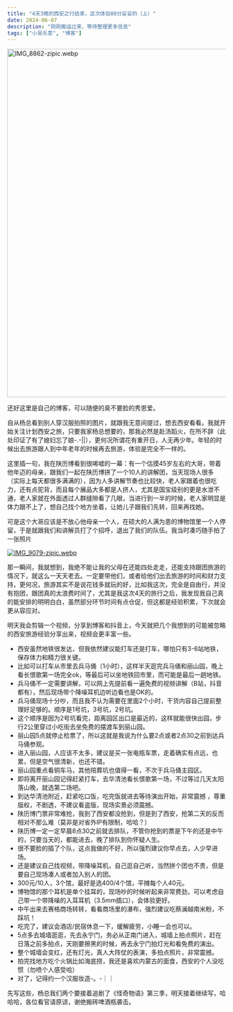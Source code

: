```yaml
---
title: "4天3晚的西安之行结束，这次体验80分妥妥的（上）"
date: 2024-06-07
description: "刚刚搬运过来，等待整理更多信息"
tags: ["小吴乐意", "博客"]
---
```


<p><a href="/content/uploadfile/202406/31591717774610.webp" target="_blank" rel="noopener"><img src="/content/uploadfile/202406/31591717774610.webp" alt="IMG_8862-zipic.webp" width="1070" height="803"></a></p>
<p>还好这里是自己的博客，可以随便的臭不要脸的秀恩爱。</p>
<p>自从杨总看到别人穿汉服拍照的图片，就跟我无意间提过，想去西安看看。我就开始关注计划西安之旅，只要我家杨总想要的，那我必然是赴汤蹈火，在所不辞（此处印证了有了媳妇忘了娘-.-||），更何况所谓花有重开日，人无再少年。年轻的时候出去旅游跟人到中年老年的时候再去旅游，体验是完全不一样的。</p>
<p>这里插一句，我在陕历博看到很唏嘘的一幕：有一个估摸45岁左右的大哥，带着他年迈的母亲，跟我们一起在陕历博拼了一个10人的讲解团，当天现场人很多（实际上每天都很多满满的），因为人多讲解节奏也比较快，老人家跟着也很吃力，还有点驼背，而且每个展品大多都是人挤人，尤其是国宝级别的更是水泄不通，老人家就在外面透过人群缝隙看了几眼，当进行到一半的时候，老人家明显是体力跟不上了，想自己找个地方坐着，让她儿子跟我们先转，回来再找她。</p>
<p>可是这个大哥应该是不放心他母亲一个人，在硕大的人满为患的博物馆里一个人停留，于是就跟我们和讲解员打了个招呼，退出了我们的队伍。我当时凑巧随手拍了一张照片</p>
<p><a href="/content/uploadfile/202406/3bdd1717772561.webp" target="_blank" rel="noopener"><img src="/content/uploadfile/202406/3bdd1717772561.webp" alt="IMG_9079-zipic.webp"></a></p>
<p>那一瞬间，我就想到，我绝不能让我的父母在还能四处走走，还能支持跟团旅游的情况下，就这么一天天老去。一定要带他们，或者给他们出去旅游的时间和财力支持，更何况，旅游其实不是说花钱多就玩的好，比如我这次，完全是自由行，并没有抱团，跟团真的太浪费时间了，尤其是我这次4天的旅行之后，我发现我自己真的能安排的明明白白，虽然部分环节时间有点仓促，但这都是经验积累，下次就会更从容应对。</p>
<p>明天我会剪辑一个视频，分享到博客和抖音上，今天就把几个我想到的可能被忽略的西安旅游经验分享出来，视频会更丰富一些。</p>
<ul>
<li>西安虽然地铁很发达，但我依然建议能打车还是打车，哪怕只有3-6站地铁，保存体力和精力很关键。</li>
<li>比如可以打车从市里去兵马俑（1小时），这样半天逛完兵马俑和丽山园，晚上看长恨歌第一场完全ok，等最后可以坐地铁回市里，而可能是最后一趟地铁。</li>
<li>兵马俑不一定需要讲解，可以网上先提前看一遍免费的视频讲解（B站，抖音都有），然后现场带个降噪耳机边听边看也是OK的。</li>
<li>兵马俑现场十分吵，而且我不认为需要在里面2个小时，干货内容自己提前整理好足够的。顺序是1号坑，3号坑，2号坑。</li>
<li>这个顺序是因为2号坑看完，距离园区出口是最近的，这样就能很快出园，步行2公里穿过小吃街去坐免费的摆渡车到丽山园。</li>
<li>丽山园5点就停止检票了，所以这就是我说为什么要2点或者2点30之前到达兵马俑参观。</li>
<li>进入丽山园，人应该不太多，建议是买一张电瓶车票，走着确实有点远，也累，但是空气很清新，也还不错。</li>
<li>丽山园重点看铜车马，其他陪葬坑也值得一看，不次于兵马俑主园区。</li>
<li>即将离开丽山园记得赶紧打车，去华清池看长恨歌第一场，不过等过几天太阳落山晚，就选第二场吧。</li>
<li>到达华清池附近，赶紧吃口饭，吃完饭就进去等待演出开始，非常震撼 ，尊重版权，不剧透，不建议看盗版，现场实景必须震撼。</li>
<li>陕历博门票非常难抢，我到了西安都没抢到，但是到了西安，抢第二天的反而相对不那么难（莫非是对省外IP有限制，哈哈？）</li>
<li>陕历博一定一定早晨8点30之前就去排队，不管你抢到的票是下午的还是中午的，只要当天的，都能进去，晚了排队到你怀疑人生。</li>
<li>很不要脸的插了个队，这点我做的不好，所以强烈建议你早点去，人少早进场。</li>
<li>还是建议自己找视频，带降噪耳机，自己逛自己听，当然拼个团也不贵，但是要自己现场凑人或者加入别人的团。</li>
<li>300元/10人，3个馆，最好是选400/4个馆，平摊每个人40元。</li>
<li>博物馆的那个耳机是单个挂耳的，现场吵的时候听起来非常费劲，可以考虑自己带一个带降噪的入耳耳机（3.5mm插口），会体验更好。</li>
<li>中午出来去赛格商场转转，看看商场里的瀑布，强烈建议吃蔡澜越南米粉，不踩坑！</li>
<li>吃完了，建议会酒店/民宿休息一下，缓解疲劳，小睡一会也可以。</li>
<li>5点多去城墙逛逛，先去永宁门，务必从正南门进入，城墙上拍点照片，赶在日落之前多拍点，天刚要擦黑的时候，再去永宁门拍灯光和看免费的演出。</li>
<li>整个城墙会变红，还有灯光，真人大阵仗的表演，多拍点照片，非常震撼。</li>
<li>拍完找地方吃个火锅比如海底捞，我还是喜欢内蒙古的面食，西安的个人没吃惯（勿喷个人感受哈）</li>
<li>对了，记得约一个汉服妆造-。-｜｜</li>
</ul>
<p>先写这些，杨总我们两个要接着追剧了《怪奇物语》第三季，明天接着继续写，哈哈哈，各位看官请原谅，谢绝搬砖啤酒瓶袭击。</p>
